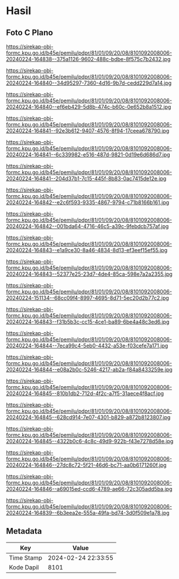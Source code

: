 # Hasil

## Foto C Plano

https://sirekap-obj-formc.kpu.go.id/b45e/pemilu/pdpr/81/01/09/20/08/8101092008006-20240224-164838--375a1126-9602-488c-bdbe-8f575c7b2432.jpg

https://sirekap-obj-formc.kpu.go.id/b45e/pemilu/pdpr/81/01/09/20/08/8101092008006-20240224-164840--34d95297-7360-4d16-9b7d-cedd229d7a14.jpg

https://sirekap-obj-formc.kpu.go.id/b45e/pemilu/pdpr/81/01/09/20/08/8101092008006-20240224-164840--ef6eb429-5d8b-474c-b60c-0e652b8a1512.jpg

https://sirekap-obj-formc.kpu.go.id/b45e/pemilu/pdpr/81/01/09/20/08/8101092008006-20240224-164841--92e3b612-9407-4576-8f94-17ceea678790.jpg

https://sirekap-obj-formc.kpu.go.id/b45e/pemilu/pdpr/81/01/09/20/08/8101092008006-20240224-164841--6c339982-e516-487d-9821-0d19e6d686d7.jpg

https://sirekap-obj-formc.kpu.go.id/b45e/pemilu/pdpr/81/01/09/20/08/8101092008006-20240224-164841--204d37b1-7c15-445f-8b83-0ac7415de12e.jpg

https://sirekap-obj-formc.kpu.go.id/b45e/pemilu/pdpr/81/01/09/20/08/8101092008006-20240224-164842--e2c6f593-9335-4867-9794-c71b8166b161.jpg

https://sirekap-obj-formc.kpu.go.id/b45e/pemilu/pdpr/81/01/09/20/08/8101092008006-20240224-164842--001bda64-4716-46c5-a39c-9febdcb757af.jpg

https://sirekap-obj-formc.kpu.go.id/b45e/pemilu/pdpr/81/01/09/20/08/8101092008006-20240224-164843--e1a9ce30-8a46-4834-8d13-ef3eef15ef55.jpg

https://sirekap-obj-formc.kpu.go.id/b45e/pemilu/pdpr/81/01/09/20/08/8101092008006-20240224-164843--52377e25-23d7-4de4-85ca-598e7a2a2355.jpg

https://sirekap-obj-formc.kpu.go.id/b45e/pemilu/pdpr/81/01/09/20/08/8101092008006-20240224-151134--68cc09f4-8997-4695-8d71-5ec20d2b77c2.jpg

https://sirekap-obj-formc.kpu.go.id/b45e/pemilu/pdpr/81/01/09/20/08/8101092008006-20240224-164843--f31b5b3c-cc15-4ce1-ba89-6be4a48c3ed6.jpg

https://sirekap-obj-formc.kpu.go.id/b45e/pemilu/pdpr/81/01/09/20/08/8101092008006-20240224-164844--7eca99c4-5eb0-4432-a53e-f03cefe7a171.jpg

https://sirekap-obj-formc.kpu.go.id/b45e/pemilu/pdpr/81/01/09/20/08/8101092008006-20240224-164844--e08a2b0c-5246-4217-ab2a-f84a8433259e.jpg

https://sirekap-obj-formc.kpu.go.id/b45e/pemilu/pdpr/81/01/09/20/08/8101092008006-20240224-164845--810b1db2-712d-4f2c-a7f5-31aece4f8acf.jpg

https://sirekap-obj-formc.kpu.go.id/b45e/pemilu/pdpr/81/01/09/20/08/8101092008006-20240224-164845--628cd914-7e07-4301-b829-a872b8123807.jpg

https://sirekap-obj-formc.kpu.go.id/b45e/pemilu/pdpr/81/01/09/20/08/8101092008006-20240224-164845--4322b0c6-4c8c-49d9-922b-f43e7278d58e.jpg

https://sirekap-obj-formc.kpu.go.id/b45e/pemilu/pdpr/81/01/09/20/08/8101092008006-20240224-164846--27dc8c72-5f21-46d6-bc71-aa0b6171260f.jpg

https://sirekap-obj-formc.kpu.go.id/b45e/pemilu/pdpr/81/01/09/20/08/8101092008006-20240224-164846--a69015ed-ccd6-4789-ae66-72c305add5ba.jpg

https://sirekap-obj-formc.kpu.go.id/b45e/pemilu/pdpr/81/01/09/20/08/8101092008006-20240224-164839--6b3eea2e-555a-49fa-bd74-3d0f509e1a78.jpg


## Metadata

| Key        | Value               |
| ---------- | ------------------- |
| Time Stamp | 2024-02-24 22:33:55 |
| Kode Dapil | 8101                |



